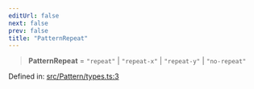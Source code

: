 ```yaml
---
editUrl: false
next: false
prev: false
title: "PatternRepeat"
---
```


> **PatternRepeat** = `"repeat"` \| `"repeat-x"` \| `"repeat-y"` \| `"no-repeat"`

Defined in: [src/Pattern/types.ts:3](https://github.com/fabricjs/fabric.js/blob/fea1b29b7495d9634e300bd4bfa43de097745805/src/Pattern/types.ts#L3)
